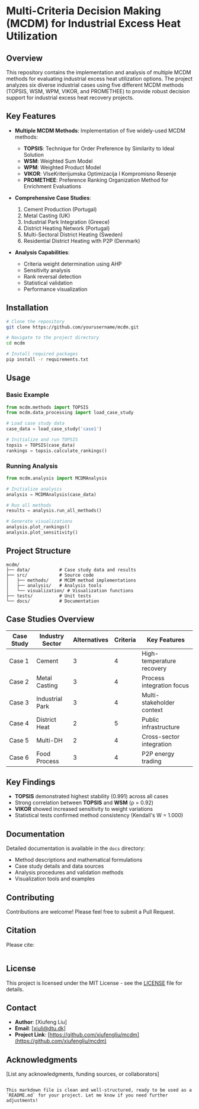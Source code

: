 # Multi-Criteria Decision Making (MCDM) for Industrial Excess Heat Utilization

## Overview
This repository contains the implementation and analysis of multiple MCDM methods for evaluating industrial excess heat utilization options. The project analyzes six diverse industrial cases using five different MCDM methods (TOPSIS, WSM, WPM, VIKOR, and PROMETHEE) to provide robust decision support for industrial excess heat recovery projects.

## Key Features
- **Multiple MCDM Methods**: Implementation of five widely-used MCDM methods:
  - **TOPSIS**: Technique for Order Preference by Similarity to Ideal Solution
  - **WSM**: Weighted Sum Model
  - **WPM**: Weighted Product Model
  - **VIKOR**: VIseKriterijumska Optimizacija I Kompromisno Resenje
  - **PROMETHEE**: Preference Ranking Organization Method for Enrichment Evaluations

- **Comprehensive Case Studies**:
  1. Cement Production (Portugal)
  2. Metal Casting (UK)
  3. Industrial Park Integration (Greece)
  4. District Heating Network (Portugal)
  5. Multi-Sectoral District Heating (Sweden)
  6. Residential District Heating with P2P (Denmark)

- **Analysis Capabilities**:
  - Criteria weight determination using AHP
  - Sensitivity analysis
  - Rank reversal detection
  - Statistical validation
  - Performance visualization

## Installation
```bash
# Clone the repository
git clone https://github.com/yourusername/mcdm.git

# Navigate to the project directory
cd mcdm

# Install required packages
pip install -r requirements.txt
```

## Usage
### Basic Example
```python
from mcdm.methods import TOPSIS
from mcdm.data_processing import load_case_study

# Load case study data
case_data = load_case_study('case1')

# Initialize and run TOPSIS
topsis = TOPSIS(case_data)
rankings = topsis.calculate_rankings()
```

### Running Analysis
```python
from mcdm.analysis import MCDMAnalysis

# Initialize analysis
analysis = MCDMAnalysis(case_data)

# Run all methods
results = analysis.run_all_methods()

# Generate visualizations
analysis.plot_rankings()
analysis.plot_sensitivity()
```

## Project Structure
```plaintext
mcdm/
├── data/           # Case study data and results
├── src/            # Source code
│   ├── methods/    # MCDM method implementations
│   ├── analysis/   # Analysis tools
│   └── visualization/ # Visualization functions
├── tests/          # Unit tests
└── docs/           # Documentation
```

## Case Studies Overview
| Case Study | Industry Sector | Alternatives | Criteria | Key Features               |
|------------|------------------|--------------|----------|----------------------------|
| Case 1     | Cement           | 3            | 4        | High-temperature recovery  |
| Case 2     | Metal Casting    | 3            | 4        | Process integration focus  |
| Case 3     | Industrial Park  | 3            | 4        | Multi-stakeholder context  |
| Case 4     | District Heat    | 2            | 5        | Public infrastructure      |
| Case 5     | Multi-DH         | 2            | 4        | Cross-sector integration   |
| Case 6     | Food Process     | 3            | 4        | P2P energy trading         |

## Key Findings
- **TOPSIS** demonstrated highest stability (0.991) across all cases
- Strong correlation between **TOPSIS** and **WSM** (ρ = 0.92)
- **VIKOR** showed increased sensitivity to weight variations
- Statistical tests confirmed method consistency (Kendall's W = 1.000)

## Documentation
Detailed documentation is available in the `docs` directory:
- Method descriptions and mathematical formulations
- Case study details and data sources
- Analysis procedures and validation methods
- Visualization tools and examples

## Contributing
Contributions are welcome! Please feel free to submit a Pull Request.

## Citation
Please cite:
```bibtex

```


## License
This project is licensed under the MIT License - see the [LICENSE](https://opensource.org/licenses/MIT) file for details.

## Contact
- **Author**: [Xiufeng Liu]  
- **Email**: [xiuli@dtu.dk]  
- **Project Link**: [https://github.com/xiufengliu/mcdm](https://github.com/xiufengliu/mcdm)

## Acknowledgments
[List any acknowledgments, funding sources, or collaborators]
```

This markdown file is clean and well-structured, ready to be used as a `README.md` for your project. Let me know if you need further adjustments!